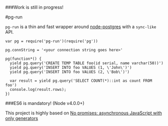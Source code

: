 ###Work is still in progress!

#pg-run

`pg-run` is a thin and fast wrapper around [node-postgres](https://github.com/brianc/node-postgres) with a `sync-like` API.

```
var pg = require('pg-run')(require('pg'))

pg.connString = '<your connection string goes here>'

pg(function*() {
  yield pg.query('CREATE TEMP TABLE foo(id serial, name varchar(50))')
  yield pg.query('INSERT INTO foo VALUES (1, \'John\')')
  yield pg.query('INSERT INTO foo VALUES (2, \'Bob\')')

  var result = yield pg.query('SELECT COUNT(*)::int as count FROM foo')
  console.log(result.rows);
})
```

###ES6 is mandatory! (Node v4.0.0+)

This project is highly based on [No promises: asynchronous JavaScript with only generators](http://www.2ality.com/2015/03/no-promises.html)
